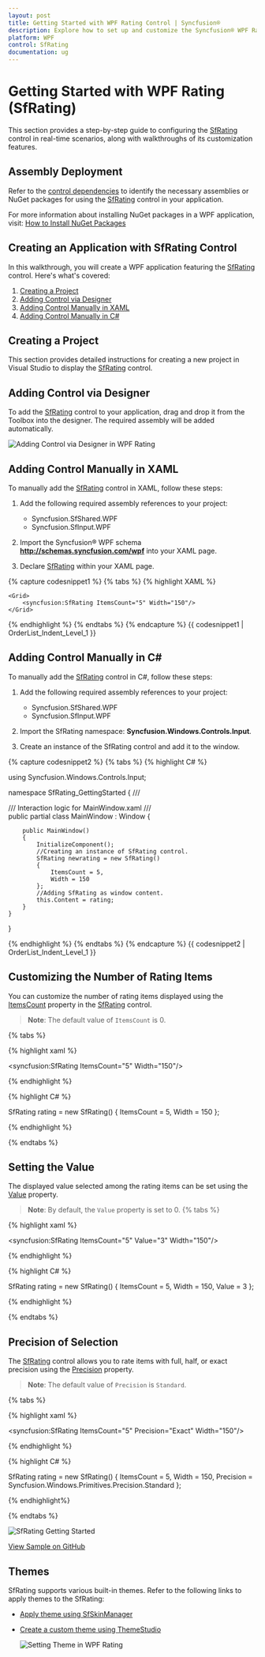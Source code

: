 ```yaml
---
layout: post
title: Getting Started with WPF Rating Control | Syncfusion®
description: Explore how to set up and customize the Syncfusion® WPF Rating (SfRating) control, including deployment and basic features.
platform: WPF
control: SfRating
documentation: ug
---
```


# Getting Started with WPF Rating (SfRating)

This section provides a step-by-step guide to configuring the [SfRating](https://help.syncfusion.com/cr/wpf/Syncfusion.Windows.Controls.Input.SfRating.html) control in real-time scenarios, along with walkthroughs of its customization features.

## Assembly Deployment

Refer to the [control dependencies](https://help.syncfusion.com/wpf/control-dependencies#sfrating) to identify the necessary assemblies or NuGet packages for using the [SfRating](https://help.syncfusion.com/cr/wpf/Syncfusion.Windows.Controls.Input.SfRating.html) control in your application.

For more information about installing NuGet packages in a WPF application, visit: [How to Install NuGet Packages](https://help.syncfusion.com/wpf/visual-studio-integration/nuget-packages)
## Creating an Application with SfRating Control
In this walkthrough, you will create a WPF application featuring the [SfRating](https://help.syncfusion.com/cr/wpf/Syncfusion.Windows.Controls.Input.SfRating.html) control. Here's what's covered:
1. [Creating a Project](#creating-a-project)
2. [Adding Control via Designer](#adding-control-via-designer)
3. [Adding Control Manually in XAML](#adding-control-manually-in-xaml)
4. [Adding Control Manually in C#](#adding-control-manually-in-c)

## Creating a Project

This section provides detailed instructions for creating a new project in Visual Studio to display the [SfRating](https://help.syncfusion.com/cr/wpf/Syncfusion.Windows.Controls.Input.SfRating.html) control.

## Adding Control via Designer
To add the [SfRating](https://help.syncfusion.com/cr/wpf/Syncfusion.Windows.Controls.Input.SfRating.html) control to your application, drag and drop it from the Toolbox into the designer. The required assembly will be added automatically.

![Adding Control via Designer in WPF Rating](getting-started-images/wpf-rating-add-control-designer.png)

## Adding Control Manually in XAML

To manually add the [SfRating](https://help.syncfusion.com/cr/wpf/Syncfusion.Windows.Controls.Input.SfRating.html) control in XAML, follow these steps:

1. Add the following required assembly references to your project:

   - Syncfusion.SfShared.WPF
   - Syncfusion.SfInput.WPF

2. Import the Syncfusion® WPF schema **http://schemas.syncfusion.com/wpf** into your XAML page.

3. Declare [SfRating](https://help.syncfusion.com/cr/wpf/Syncfusion.Windows.Controls.Input.SfRating.html) within your XAML page.

{% capture codesnippet1 %}
{% tabs %}
{% highlight XAML %}

<Window x:Class="SfRating_GettingStarted.MainWindow"
        xmlns="http://schemas.microsoft.com/winfx/2006/xaml/presentation"
        xmlns:x="http://schemas.microsoft.com/winfx/2006/xaml"
        xmlns:d="http://schemas.microsoft.com/expression/blend/2008"
        xmlns:mc="http://schemas.openxmlformats.org/markup-compatibility/2006"
        xmlns:local="clr-namespace:SfRating_GettingStarted"
        mc:Ignorable="d"
        Title="SfRating Application" Height="450" Width="800"
        xmlns:syncfusion="http://schemas.syncfusion.com/wpf">

    <Grid>
        <syncfusion:SfRating ItemsCount="5" Width="150"/>
    </Grid>
</Window>

{% endhighlight %}
{% endtabs %}
{% endcapture %}
{{ codesnippet1 | OrderList_Indent_Level_1 }}

## Adding Control Manually in C#

To manually add the [SfRating](https://help.syncfusion.com/cr/wpf/Syncfusion.Windows.Controls.Input.SfRating.html) control in C#, follow these steps:

1. Add the following required assembly references to your project:

    - Syncfusion.SfShared.WPF
    - Syncfusion.SfInput.WPF

2. Import the SfRating namespace: **Syncfusion.Windows.Controls.Input**.

3. Create an instance of the SfRating control and add it to the window.

{% capture codesnippet2 %}
{% tabs %}
{% highlight C# %}

using Syncfusion.Windows.Controls.Input;

namespace SfRating_GettingStarted
{
    /// <summary>
    /// Interaction logic for MainWindow.xaml
    /// </summary>
    public partial class MainWindow : Window
    {
        
        public MainWindow()
        {
            InitializeComponent();
            //Creating an instance of SfRating control. 
            SfRating newrating = new SfRating()
            {
                ItemsCount = 5,
                Width = 150
            };
            //Adding SfRating as window content.
            this.Content = rating;
        }
    }
}

{% endhighlight %}
{% endtabs %}
{% endcapture %}
{{ codesnippet2 | OrderList_Indent_Level_1 }}

## Customizing the Number of Rating Items

You can customize the number of rating items displayed using the [ItemsCount](https://help.syncfusion.com/cr/wpf/Syncfusion.Windows.Controls.Input.SfRating.html#Syncfusion_Windows_Controls_Input_SfRating_ItemsCount) property in the [SfRating](https://help.syncfusion.com/cr/wpf/Syncfusion.Windows.Controls.Input.SfRating.html) control.

> **Note**: The default value of `ItemsCount` is 0.

{% tabs %}

{% highlight xaml %}

<syncfusion:SfRating ItemsCount="5" Width="150"/>
	
{% endhighlight %}

{% highlight C# %}

SfRating rating = new SfRating()
{
    ItemsCount = 5,
    Width = 150
};

{% endhighlight %}

{% endtabs %}

## Setting the Value

The displayed value selected among the rating items can be set using the [Value](https://help.syncfusion.com/cr/wpf/Syncfusion.Windows.Controls.Input.SfRating.html#Syncfusion_Windows_Controls_Input_SfRating_Value) property.

> **Note**: By default, the `Value` property is set to 0.
{% tabs %}

{% highlight xaml %}

<syncfusion:SfRating ItemsCount="5" Value="3" Width="150"/>
	
{% endhighlight %}

{% highlight C# %}

SfRating rating = new SfRating()
{
    ItemsCount = 5,
    Width = 150,
    Value = 3
};

{% endhighlight %}

{% endtabs %}

## Precision of Selection

The [SfRating](https://help.syncfusion.com/cr/wpf/Syncfusion.Windows.Controls.Input.SfRating.html) control allows you to rate items with full, half, or exact precision using the [Precision](https://help.syncfusion.com/cr/wpf/Syncfusion.Windows.Controls.Input.SfRating.html#Syncfusion_Windows_Controls_Input_SfRating_Precision) property.

> **Note**: The default value of `Precision` is `Standard`.

{% tabs %}

{% highlight xaml %}

<syncfusion:SfRating ItemsCount="5" Precision="Exact" Width="150"/>
	
{% endhighlight %}

{% highlight C# %}

SfRating rating = new SfRating()
{
    ItemsCount = 5,
    Width = 150,
    Precision = Syncfusion.Windows.Primitives.Precision.Standard
};

{% endhighlight%}

{% endtabs %}

![SfRating Getting Started](images/gettingstarted.png)

[View Sample on GitHub](https://github.com/SyncfusionExamples/SfRating-getting-started)

## Themes

SfRating supports various built-in themes. Refer to the following links to apply themes to the SfRating:

- [Apply theme using SfSkinManager](https://help.syncfusion.com/wpf/themes/skin-manager)
- [Create a custom theme using ThemeStudio](https://help.syncfusion.com/wpf/themes/theme-studio#creating-custom-theme)

  ![Setting Theme in WPF Rating](getting-started-images/wpf-rating-setting-theme.png)